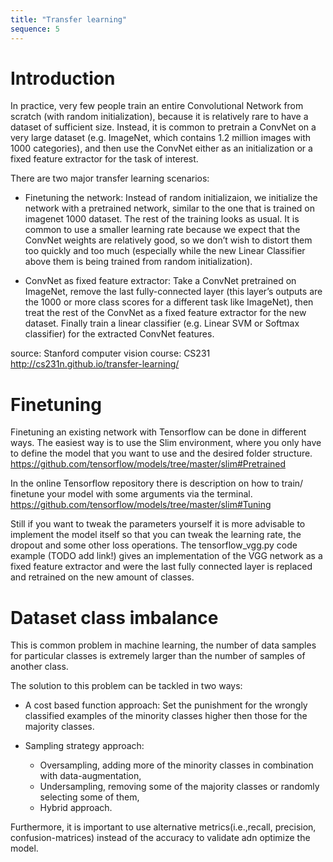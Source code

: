 ```yaml
---
title: "Transfer learning"
sequence: 5
---
```

# Introduction

In practice, very few people train an entire Convolutional Network from scratch (with random initialization), because it is relatively rare to have a dataset of sufficient size. Instead, it is common to pretrain a ConvNet on a very large dataset (e.g. ImageNet, which contains 1.2 million images with 1000 categories), and then use the ConvNet either as an initialization or a fixed feature extractor for the task of interest.

There are two major transfer learning scenarios:

- Finetuning the network: Instead of random initializaion, we initialize the network with a pretrained network, similar to the one that is trained on imagenet 1000 dataset. The rest of the training looks as usual. It is common to use a smaller learning rate because we expect that the ConvNet weights are relatively good, so we don’t wish to distort them too quickly and too much (especially while the new Linear Classifier above them is being trained from random initialization).


- ConvNet as fixed feature extractor: Take a ConvNet pretrained on ImageNet, remove the last fully-connected layer (this layer’s outputs are the 1000 or more class scores for a different task like ImageNet), then treat the rest of the ConvNet as a fixed feature extractor for the new dataset. Finally train a linear classifier (e.g. Linear SVM or Softmax classifier) for the extracted ConvNet features.

source: Stanford computer vision course: CS231 http://cs231n.github.io/transfer-learning/

# Finetuning
Finetuning an existing network with Tensorflow can be done in different ways. The easiest way is to use the Slim environment, where you only have to define the model that you want to use and the desired folder structure. 
https://github.com/tensorflow/models/tree/master/slim#Pretrained

In the online Tensorflow repository there is description on how to train/ finetune your model with some arguments via the terminal.
https://github.com/tensorflow/models/tree/master/slim#Tuning

Still if you want to tweak the parameters yourself it is more advisable to implement the model itself so that you can tweak the learning rate, the dropout and some other loss operations. 
The tensorflow_vgg.py code example (TODO add link!) gives an implementation of the VGG network as a fixed feature extractor and were the last fully connected layer is replaced and retrained on the new amount of classes.

# Dataset class imbalance
This is common problem in machine learning, the number of data samples for particular classes is extremely larger than the number of samples of another class. 

The solution to this problem can be tackled in two ways:

- A cost based function approach:
Set the punishment for the wrongly classified examples of the minority classes higher then those for the majority classes.

- Sampling strategy approach:
    - Oversampling, adding more of the minority classes in combination with data-augmentation,
    - Undersampling,  removing some of the majority classes or randomly selecting some of them,
    - Hybrid approach.

Furthermore, it is important to use alternative metrics(i.e.,recall, precision, confusion-matrices) instead of the accuracy to validate adn optimize the model. 
